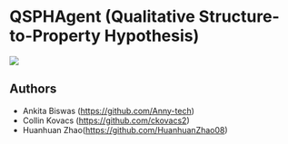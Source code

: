 # QSPHAgent (Qualitative Structure-to-Property Hypothesis)
<img src="https://img.shields.io/badge/Python-FFD43B?style=for-the-badge&logo=python&logoColor=blue" />

## Authors

- Ankita Biswas (https://github.com/Anny-tech)
- Collin Kovacs (https://github.com/ckovacs2)
- Huanhuan Zhao(https://github.com/HuanhuanZhao08)
